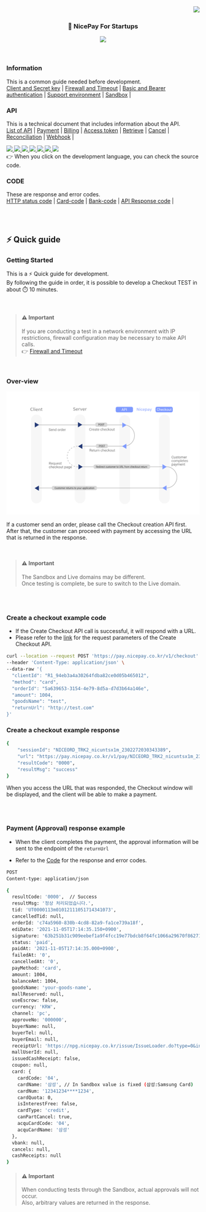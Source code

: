 <div align="right">
  <img src="https://hits.seeyoufarm.com/api/count/incr/badge.svg?url=https%3A%2F%2Fgithub.com%2Fnicepayments&count_bg=%233D7CC8&title_bg=%23555555&icon=&icon_color=%23E7E7E7&title=hits&edge_flat=false)](https://github.com/nicepayments">
</div>
<h3 align="center">
  🚀 NicePay For Startups
</h3>

<!-- https://github.com/denvercoder1/readme-typing-svg -->
<p align="center">
  <img src="https://readme-typing-svg.herokuapp.com?lines=Hello!+Nicepay+%7Bdevelopers%7D&center=true&width=360&height=50">
</p>
                           
<br>


### Information 
This is a common guide needed before development.  
[Client and Secret key](./info/nicepay-info-key.md) | [Firewall and Timeout](./info/nicepay-info-firewall-timeout.md) | [Basic and Bearer authentication](./info/nicepay-info-basic-token.md) | [Support environment](./info/nicepay-info-general.md) | [Sandbox](./info/nicepay-info-sandbox.md) | 
  
### API
This is a technical document that includes information about the API.  
[List of API](./api/nicepay-api-uri-list.md) | [Payment](./api/nicepay-api-payment-window-url.md) | [Billing](./api/nicepay-api-billing.md) | [Access token](./api/nicepay-api-access-token.md) | [Retrieve](./api/nicepay-api-retrieve.md) | [Cancel](./api/nicepay-api-cancel.md) | [Reconciliation](./api/nicepay-api-reconciliation.md) |  [Webhook](./api/nicepay-api-webhook.md) |

<div align="left"> 
 <a href="https://github.com/nicepayments/nicepay-node">
  <img src="https://img.shields.io/badge/node.js-339933?style=for-the-badge&logo=node.js&logoColor=white">
 </a>
 <a href="https://github.com/nicepayments/nicepay-python">
  <img src="https://img.shields.io/badge/python-3776AB?style=for-the-badge&logo=python&logoColor=white"> 
 </a>
 <a href="https://github.com/nicepayments/nicepay-ruby">
  <img src="https://img.shields.io/badge/ruby-CC342D?style=for-the-badge&logo=ruby&logoColor=white">
 </a> 
 <a href="https://github.com/nicepayments/nicepay-asp">
  <img src="https://img.shields.io/badge/asp-007396?style=for-the-badge&logo=&logoColor=white">
 </a>
 <a href="https://github.com/nicepayments/nicepay-java">
  <img src="https://img.shields.io/badge/java-F7DF1E?style=for-the-badge&logo=&logoColor=white">
 </a>  
 <a href="https://github.com/nicepayments/nicepay-php">
  <img src="https://img.shields.io/badge/php-777BB4?style=for-the-badge&logo=php&logoColor=white">
 </a>
 <a href="https://github.com/nicepayments/nicepay-dotnet">
  <img src="https://img.shields.io/badge/.net-512BD4?style=for-the-badge&logo=.net&logoColor=white">
 </a>  
</div>
👉 When you click on the development language, you can check the source code.  

<br>

### CODE
These are response and error codes.  
[HTTP status code](./code/nicepay-code.md#HTTP-status-code) | [Card-code](./code/nicepay-code.md#Card-code) | [Bank-code](./code/nicepay-code.md#Bank-code) | [API Response code](./code/nicepay-code.md#API-response-code) |

<br><br>

## ⚡ Quick guide

### Getting Started

This is a ⚡ Quick guide for development.  
By following the guide in order, it is possible to develop a Checkout TEST in about ⏱️ 10 minutes.  

<br>

> #### ⚠️ Important  
> If you are conducting a test in a network environment with IP restrictions, firewall configuration may be necessary to make API calls.  
>  👉 [Firewall and Timeout](./info/nicepay-info-firewall-timeout.md)

<br>

### Over-view
<img src="./image/payment-url.svg" width="800px">
  

If a customer send an order, please call the Checkout creation API first.   
After that, the customer can proceed with payment by accessing the URL that is returned in the response.  

<br>  

> #### ⚠️ Important  
> The Sandbox and Live domains may be different.   
> Once testing is complete, be sure to switch to the Live domain.   

<br><br>

### Create a checkout example code

- If the Create Checkout API call is successful, it will respond with a URL.
- Please refer to the [link](./api/nicepay-api-payment-window-url.md) for the request parameters of the Create Checkout API.

```bash
curl --location --request POST 'https://pay.nicepay.co.kr/v1/checkout' \
--header 'Content-Type: application/json' \
--data-raw '{
  "clientId": "R1_94eb3a4a30264fdba82ce0d05b465012",
  "method": "card",
  "orderId": "5a639653-3154-4e79-8d5a-d7d3b64a146e",
  "amount": 1004,
  "goodsName": "test",
  "returnUrl": "http://test.com"
}'
```

### Create a checkout example response

```bash
{
    "sessionId": "NICEORD_TRK2_nicuntsx1m_2302272030343389",
    "url": "https://pay.nicepay.co.kr/v1/pay/NICEORD_TRK2_nicuntsx1m_2302272030343389",
    "resultCode": "0000",
    "resultMsg": "success"
}
```

When you access the URL that was responded, the Checkout window will be displayed, and the client will be able to make a payment.

<br><br>

### Payment (Approval) response example

- When the client completes the payment, the approval information will be sent to the endpoint of the `returnUrl`

- Refer to the [Code](./code/nicepay-code.md) for the response and error codes. 

```bash
POST
Content-type: application/json
```
```bash
{
  resultCode: '0000',  // Success
  resultMsg: '정상 처리되었습니다.',
  tid: 'UT0000113m01012111051714341073',
  cancelledTid: null,
  orderId: 'c74a5960-830b-4cd8-82a9-fa1ce739a18f',
  ediDate: '2021-11-05T17:14:35.150+0900',
  signature: '63b251b31c909eebef1a9f4fcc19e77bdcb8f64fc1066a29670f8627186865cd',
  status: 'paid',
  paidAt: '2021-11-05T17:14:35.000+0900',
  failedAt: '0',
  cancelledAt: '0',
  payMethod: 'card',
  amount: 1004,
  balanceAmt: 1004,
  goodsName: 'your-goods-name',
  mallReserved: null,
  useEscrow: false,
  currency: 'KRW',
  channel: 'pc',
  approveNo: '000000',
  buyerName: null,
  buyerTel: null,
  buyerEmail: null,
  receiptUrl: 'https://npg.nicepay.co.kr/issue/IssueLoader.do?type=0&innerWin=Y&TID=UT0000113m01012111051714341073',
  mallUserId: null,
  issuedCashReceipt: false,
  coupon: null,
  card: {
    cardCode: '04',
    cardName: '삼성', // In Sandbox value is fixed (삼성:Samsung Card)
    cardNum: '12341234****1234',
    cardQuota: 0,
    isInterestFree: false,
    cardType: 'credit',
    canPartCancel: true,
    acquCardCode: '04',
    acquCardName: '삼성'
  },
  vbank: null,
  cancels: null,
  cashReceipts: null
}
```
> #### ⚠️ Important  
> When conducting tests through the Sandbox, actual approvals will not occur.  
> Also, arbitrary values are returned in the response.  
<br>